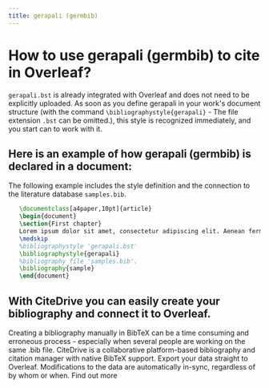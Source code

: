 ```yaml
---
title: gerapali (germbib)
---
```


# How to use gerapali (germbib) to cite in Overleaf? 
`gerapali.bst` is already integrated with Overleaf and does not need to be explicitly uploaded. As soon as you define gerapali in your work's document structure (with the command `\bibliographystyle{gerapali}` - The file extension `.bst` can be omitted.), this style is recognized immediately, and you start can to work with it.

## Here is an example of how gerapali (germbib) is declared in a document:
The following example includes the style definition and the connection to the literature database `samples.bib`.
```tex
   \documentclass[a4paper,10pt]{article}
   \begin{document}
   \section{First chapter}
   Lorem ipsum dolor sit amet, consectetur adipiscing elit. Aenean fermentum justo massa, ut maximus mauris sodales et. Aenean vel elit a erat rhoncus pharetra.
   \medskip
   %bibliographystyle 'gerapali.bst'
   \bibliographystyle{gerapali}
   %bibliography file 'samples.bib'.
   \bibliography{sample}
   \end{document}
```

## With CiteDrive you can easily create your bibliography and connect it to Overleaf. 
Creating a bibliography manually in BibTeX can be a time consuming and erroneous process - especially when several people are working on the same .bib file. CiteDrive is a collaborative platform-based bibliography and citation manager with native BibTeX support. Export your data straight to Overleaf. Modifications to the data are automatically in-sync, regardless of by whom or when. Find out more